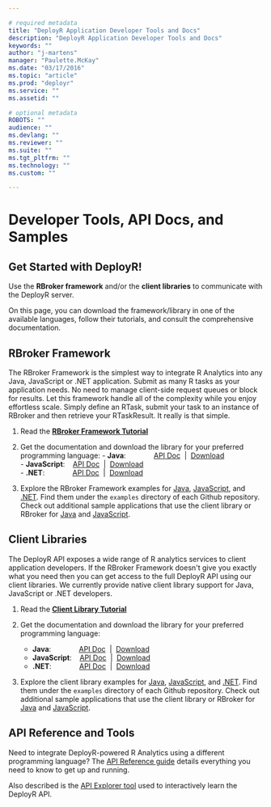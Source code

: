 ```yaml
---

# required metadata
title: "DeployR Application Developer Tools and Docs"
description: "DeployR Application Developer Tools and Docs"
keywords: ""
author: "j-martens"
manager: "Paulette.McKay"
ms.date: "03/17/2016"
ms.topic: "article"
ms.prod: "deployr"
ms.service: ""
ms.assetid: ""

# optional metadata
ROBOTS: ""
audience: ""
ms.devlang: ""
ms.reviewer: ""
ms.suite: ""
ms.tgt_pltfrm: ""
ms.technology: ""
ms.custom: ""

---
```


# Developer Tools, API Docs, and Samples

## Get Started with DeployR!
 
Use the **RBroker framework** and/or the **client libraries** to communicate with the DeployR server. 

On this page, you can download the framework/library in one of the available languages, follow their tutorials, and consult the comprehensive documentation.

## RBroker Framework

The RBroker Framework is the simplest way to integrate R Analytics into any Java, JavaScript or .NET application. Submit as many R tasks as your application needs. No need to manage client-side request queues or block for results. Let this framework handle all of the complexity while you enjoy effortless scale. Simply define an RTask, submit your task to an instance of RBroker and then retrieve your RTaskResult. It really is that simple.

1.   Read the [ **RBroker Framework Tutorial**](deployr-rbroker-framework.md)

1.   Get the documentation and download the library for your preferred programming language:
	- **Java**: &nbsp;&nbsp;&nbsp;  &nbsp;&nbsp;&nbsp; &nbsp; &nbsp;&nbsp;&nbsp;[API Doc](http://microsoft.github.io/java-rbroker-framework/) &nbsp;|&nbsp; [Download](https://github.com/microsoft/java-rbroker-framework/releases)  
	- **JavaScript**: &nbsp;&nbsp; [API Doc](http://microsoft.github.io/js-rbroker-framework) &nbsp;|&nbsp; [Download](https://github.com/Microsoft/js-rbroker-framework/releases)  
	- **.NET**: &nbsp;&nbsp;&nbsp;  &nbsp;&nbsp;&nbsp; &nbsp; &nbsp;&nbsp;&nbsp;[API Doc](https://github.com/Microsoft/dotnet-rbroker-framework/releases) &nbsp;|&nbsp; [Download](https://github.com/Microsoft/dotnet-rbroker-framework/releases)<br />   

1.  Explore the RBroker Framework examples for [Java](https://github.com/Microsoft/java-example-rbroker-basics), [JavaScript](https://github.com/Microsoft/js-rbroker-framework), and [.NET](https://github.com/Microsoft/dotnet-rbroker-framework). Find them under the `examples` directory of each Github repository. Check out additional sample applications that use the client library or RBroker for [Java](https://github.com/Microsoft/?utf8=%E2%9C%93&query=java-example) and [JavaScript](https://github.com/Microsoft/?utf8=✓&query=js-example).

## Client Libraries

The DeployR API exposes a wide range of R analytics services to client application developers. If the RBroker Framework doesn't give you exactly what you need then you can get access to the full DeployR API using our client libraries. We currently provide native client library support for Java, JavaScript or .NET developers.

1.  Read the [**Client Library Tutorial**](deployr-client-library.md)

1.  Get the documentation and download the library for your preferred programming language:
	- **Java**: &nbsp;&nbsp;&nbsp;  &nbsp;&nbsp;&nbsp; &nbsp; &nbsp;&nbsp;&nbsp;[API Doc](http://microsoft.github.io/java-client-library/) &nbsp;|&nbsp; [Download](https://github.com/Microsoft/java-client-library/releases)
	- **JavaScript**: &nbsp;&nbsp; [API Doc](https://microsoft.github.io/js-client-library) &nbsp;|&nbsp; [Download](https://github.com/Microsoft/js-client-library/releases)  
	- **.NET**: &nbsp;&nbsp;&nbsp;  &nbsp;&nbsp;&nbsp; &nbsp; &nbsp;&nbsp;&nbsp;[API Doc](https://github.com/Microsoft/dotnet-client-library/releases) &nbsp;|&nbsp; [Download](https://github.com/Microsoft/dotnet-client-library/releases)  <br />  

1.  Explore the client library examples for [Java](https://github.com/Microsoft/java-example-client-basics), [JavaScript](https://github.com/Microsoft/js-client-library/releases), and [.NET](https://github.com/Microsoft/dotnet-client-library). Find them under the `examples` directory of each Github repository. Check out additional sample applications that use the client library or RBroker for [Java](https://github.com/Microsoft/?utf8=%E2%9C%93&query=java-example) and [JavaScript](https://github.com/Microsoft/?utf8=✓&query=js-example).

## API Reference and Tools

Need to integrate DeployR-powered R Analytics using a different programming language? The [API Reference guide](deployr-api-reference.md) details everything you need to know to get up and running. 

Also described is the [API Explorer tool](deployr-api-explorer-tool.md) used to interactively learn the DeployR API. 